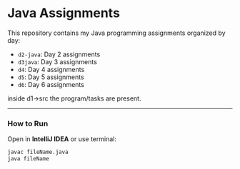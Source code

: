 # Java Assignments

This repository contains my Java programming assignments organized by day:

- `d2-java`: Day 2 assignments
- `d3java`: Day 3 assignments
- `d4`: Day 4 assignments
- `d5`: Day 5 assignments
- `d6`: Day 6 assignments

inside d1->src the program/tasks are present.

---

### How to Run

Open in **IntelliJ IDEA** or use terminal:
```bash
javac fileName.java
java fileName
